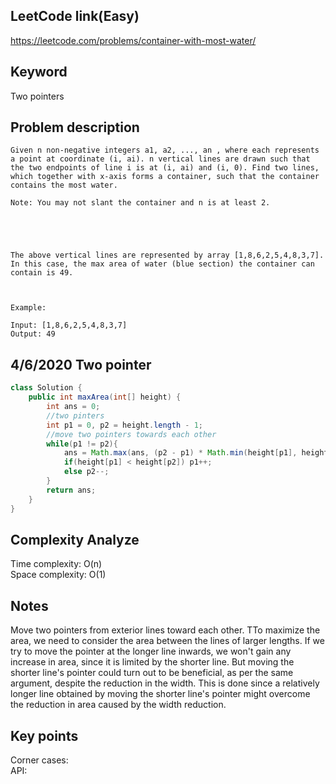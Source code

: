 ## LeetCode link(Easy)
https://leetcode.com/problems/container-with-most-water/

## Keyword
Two pointers

## Problem description
```
Given n non-negative integers a1, a2, ..., an , where each represents a point at coordinate (i, ai). n vertical lines are drawn such that the two endpoints of line i is at (i, ai) and (i, 0). Find two lines, which together with x-axis forms a container, such that the container contains the most water.

Note: You may not slant the container and n is at least 2.

 



The above vertical lines are represented by array [1,8,6,2,5,4,8,3,7]. In this case, the max area of water (blue section) the container can contain is 49.

 

Example:

Input: [1,8,6,2,5,4,8,3,7]
Output: 49
```
## 4/6/2020 Two pointer

```java
class Solution {
    public int maxArea(int[] height) {
        int ans = 0;
        //two pinters
        int p1 = 0, p2 = height.length - 1;
        //move two pointers towards each other
        while(p1 != p2){
            ans = Math.max(ans, (p2 - p1) * Math.min(height[p1], height[p2]));
            if(height[p1] < height[p2]) p1++;
            else p2--;
        }
        return ans;
    }
}
```

## Complexity Analyze
Time complexity: O(n)\
Space complexity: O(1)

## Notes
Move two pointers from exterior lines toward each other. TTo maximize the area, we need to consider the area between the lines of larger lengths. If we try to move the pointer at the longer line inwards, we won't gain any increase in area, since it is limited by the shorter line. But moving the shorter line's pointer could turn out to be beneficial, as per the same argument, despite the reduction in the width. This is done since a relatively longer line obtained by moving the shorter line's pointer might overcome the reduction in area caused by the width reduction.

## Key points
Corner cases:\
API: 

